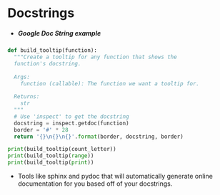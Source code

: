 # Docstrings

* ##### Google Doc String example 
```py
def build_tooltip(function):
  """Create a tooltip for any function that shows the 
  function's docstring.
  
  Args:
    function (callable): The function we want a tooltip for.
    
  Returns:
    str
  """
  # Use 'inspect' to get the docstring
  docstring = inspect.getdoc(function)
  border = '#' * 28
  return '{}\n{}\n{}'.format(border, docstring, border)

print(build_tooltip(count_letter))
print(build_tooltip(range))
print(build_tooltip(print))
```

* Tools like sphinx and pydoc that will automatically generate online documentation for you based off of your docstrings.
